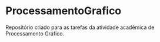 # ProcessamentoGrafico
Repositório criado para as tarefas da atividade acadêmica de Processamento Gráfico.

